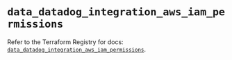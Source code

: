 # `data_datadog_integration_aws_iam_permissions`

Refer to the Terraform Registry for docs: [`data_datadog_integration_aws_iam_permissions`](https://registry.terraform.io/providers/datadog/datadog/3.76.0/docs/data-sources/integration_aws_iam_permissions).
